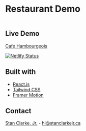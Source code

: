 # Restaurant Demo

<div align='center' width='100%'>
  <img src='' alt='' style='box-shadow: 0 10px 15px -3px rgba(0, 0, 0, 0.1),
    0 4px 6px -2px rgba(0, 0, 0, 0.05); border-radius: 0.5rem'>
</div>

<!-- <details>
  <summary>Table of Contents</summary>

  - [Live Demo](#live-demo)
  - [Built With](#built-with)
</details> -->

## Live Demo

<!-- [Restaurant Demo]() -->
[Cafe Hambourgeois](https://)

[![Netlify Status](https://api.netlify.com/api/v1/badges/51702c77-3c9e-4228-9be4-4ccdc749153b/deploy-status)](https://app.netlify.com/sites/cafe-hambourgeois/deploys)

<!-- [![Netlify Status]()() -->

## Built with
- [React.js](https://reactjs.org/)
- [Tailwind CSS](https://tailwindcss.com/)
- [Framer Motion](https://www.framer.com/motion/)

## Contact

[Stan Clarke, Jr.](https://github.com/stanclarke-jr) - hi@stanclarkejr.ca
